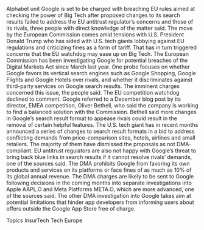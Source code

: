 Alphabet unit Google is set to be charged with breaching EU rules aimed at checking the power of Big Tech after proposed changes to its search results failed to address the EU antitrust regulator’s concerns and those of its rivals, three people with direct knowledge of the matter said.
The move by the European Commission comes amid tensions with U.S. President Donald Trump who has sided with U.S. tech giants lobbying against EU regulations and criticizing fines as a form of tariff. That has in turn triggered concerns that the EU watchdog may ease up on Big Tech.
The European Commission has been investigating Google for potential breaches of the Digital Markets Act since March last year.
One probe focuses on whether Google favors its vertical search engines such as Google Shopping, Google Flights and Google Hotels over rivals, and whether it discriminates against third-party services on Google search results.
The imminent charges concerned this issue, the people said.
The EU competition watchdog declined to comment. Google referred to a December blog post by its director, EMEA competition, Oliver Bethell, who said the company is working to find a balanced solution with the Commission.
Bethell said more changes in Google’s search result format to appease rivals could result in the removal of certain helpful features.
The U.S. tech giant has in recent months announced a series of changes to search result formats in a bid to address conflicting demands from price-comparison sites, hotels, airlines and small retailers. The majority of them have dismissed the proposals as not DMA-compliant.
EU antitrust regulators are also not happy with Google’s threat to bring back blue links in search results if it cannot resolve rivals’ demands, one of the sources said.
The DMA prohibits Google from favoring its own products and services on its platforms or face fines of as much as 10% of its global annual revenue.
The DMA charges are likely to be sent to Google following decisions in the coming months into separate investigations into Apple AAPL.O and Meta Platforms META.O, which are more advanced, one of the sources said.
The other DMA investigation into Google takes aim at potential limitations that hinder app developers from informing users about offers outside the Google App Store free of charge.

Topics
InsurTech
Tech
Europe
